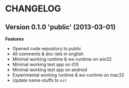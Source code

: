 CHANGELOG
=========

Version 0.1.0 'public' (2013-03-01)
-------------

**Features**

- Opened code repository to public
- All comments & doc-lets in english
- Minimal working runtime & wx-runtime on win32
- Minimal working test app on iOS
- Minimal working test app on android
- Experimental working runtime & wx-runtime on mac32
- Update name-stuffs to `nit`
